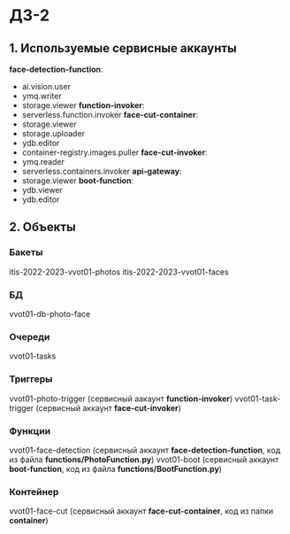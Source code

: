 # ДЗ-2
## 1. Используемые сервисные аккаунты
**face-detection-function**:
- ai.vision.user
- ymq.writer
- storage.viewer
**function-invoker**:
- serverless.function.invoker
**face-cut-container**:
- storage.viewer
- storage.uploader
- ydb.editor
- container-registry.images.puller
**face-cut-invoker**:
- ymq.reader
- serverless.containers.invoker
**api-gateway**:
- storage.viewer
**boot-function**:
- ydb.viewer
- ydb.editor
## 2. Объекты
### Бакеты
itis-2022-2023-vvot01-photos
itis-2022-2023-vvot01-faces
### БД
vvot01-db-photo-face
### Очереди
vvot01-tasks
### Триггеры
vvot01-photo-trigger (сервисный аакаунт **function-invoker**)
vvot01-task-trigger (сервисный аккаунт **face-cut-invoker**)
### Функции
vvot01-face-detection (сервисный аккаунт **face-detection-function**, код из файла **functions/PhotoFunction.py**)
vvot01-boot (сервисный аккаунт **boot-function**, код из файла **functions/BootFunction.py**)
### Контейнер
vvot01-face-cut (сервисный аккаунт **face-cut-container**, код из папки **container**)
